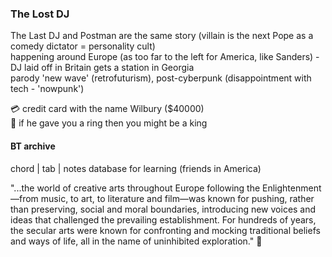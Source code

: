 ### The Lost DJ

The Last DJ and Postman are the same story (villain is the next Pope as a comedy dictator = personality cult)  
happening around Europe (as too far to the left for America, like Sanders) - DJ laid off in Britain gets a station in Georgia  
parody 'new wave' (retrofuturism), post-cyberpunk (disappointment with tech - 'nowpunk')  

💳 credit card with the name Wilbury ($40000)  
💍 if he gave you a ring then you might be a king  


#### BT archive
chord | tab | notes database for learning (friends in America)  


"...the world of creative arts throughout Europe following the Enlightenment—from music, to art, 
to literature and film—was known for pushing, rather than preserving, social and moral boundaries, 
introducing new voices and ideas that challenged the prevailing establishment. 
For hundreds of years, the secular arts were known for confronting and mocking traditional beliefs 
and ways of life, all in the name of uninhibited exploration." 🥀
